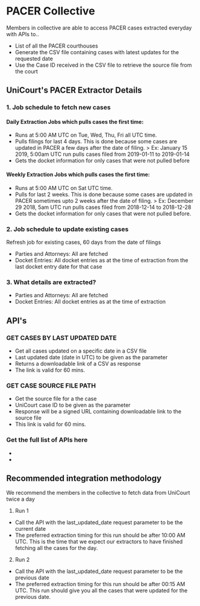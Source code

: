 # PACER Collective
Members in collective are able to access PACER cases extracted everyday with APIs to..
* List of all the PACER courthouses
* Generate the CSV file containing cases with latest updates for the requested date
* Use the Case ID received in the CSV file to retrieve the source file from the court


## UniCourt's PACER Extractor Details       
### 1. Job schedule to fetch new cases
#### Daily Extraction Jobs which pulls cases the first time:
* Runs at 5:00 AM UTC on Tue, Wed, Thu, Fri all UTC time.
* Pulls filings for last 4 days. This is done because some cases are updated in PACER a few days after the date of filing.
        > Ex: January 15 2019, 5:00am UTC run pulls cases filed from 2019-01-11 to 2019-01-14 
* Gets the docket information for only cases that were not pulled before
#### Weekly Extraction Jobs which pulls cases the first time:
* Runs at 5:00 AM UTC on Sat UTC time.
* Pulls for last 2 weeks. This is done because some cases are updated in PACER sometimes upto 2 weeks after the date of filing.
        > Ex: December 29 2018, 5am UTC run pulls cases filed from 2018-12-14 to 2018-12-28
* Gets the docket information for only cases that were not pulled before. 

### 2. Job schedule to update existing cases
Refresh job for existing cases, 60 days from the date of filings
* Parties and Attorneys: All are fetched
* Docket Entries: All docket entries as at the time of extraction from the last docket entry date for that case
 
### 3. What details are extracted?
* Parties and Attorneys: All are fetched
* Docket Entries: All docket entries as at the time of extraction



## API's

### GET CASES BY LAST UPDATED DATE
* Get all cases updated on a specific date in a CSV file
* Last updated date (date in UTC) to be given as the parameter
* Returns a downloadable link of a CSV as response
* The link is valid for 60 mins.


### GET CASE SOURCE FILE PATH
* Get the source file for a the case
* UniCourt case ID to be given as the parameter
* Response will be a signed URL containing downloadable link to the source file
* This link is valid for 60 mins.

### Get the full list of APIs here
* <link 1>
* <link 2>

## Recommended integration methodology
We recommend the members in the collective to fetch data from UniCourt twice a day 
1. Run 1
* Call the API with the last_updated_date request parameter to be the current date
* The preferred extraction timing for this run should be after 10:00 AM UTC. This is the time that we expect our extractors to have finished fetching all the cases for the day.

2. Run 2
* Call the API with the last_updated_date request parameter to be the previous date
* The preferred extraction timing for this run should be after 00:15 AM UTC. This run should give you all the cases that were updated for the previous date.
